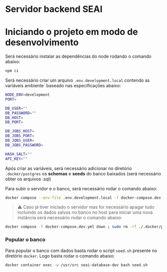 # Servidor backend SEAI

# Iniciando o projeto em modo de desenvolvimento

Será necessário instalar as dependências do node rodando o comando abaixo:

```sh
npm ci
```

Será necessário criar um arquivo `.env.development.local` contendo as variáveis ambiente` baseado nas especificações abaixo:

```sh
NODE_ENV=development
PORT=

DB_USER=""
DB_PASSWORD=""
DB_HOST=
DB_PORT=

DB_JOBS_HOST=
DB_JOBS_PORT=
DB_JOBS_USER=
DB_JOBS_PASSWORD=

HASH_SALT=""
API_KEY=""
```

Após criar as variáveis, será necessário adicionar no diretório `.docker/postgres` os **schemas** e **seeds** do banco baixados (será necessário obter os arquivos .sql)

Para subir o servidor e o banco, será necessário rodar o comando abaixo:

```sh
docker compose --env-file .env.development.local -f docker-compose.dev.yml up -d
```

> ⚠️ Caso já tiver iniciado o servidor mas for necessário apagar tudo incluindo os dados salvos no banco no host para iniciar uma nova instância será necessário rodar o comando abaixo:

```sh
docker compose -f docker-compose.dev.yml down ; sudo rm -rf ./.docker/postgres/data ; docker compose -f docker-compose.dev.yml up -d
```

### Popular o banco

Para popular o banco com dados basta rodar o script `seed.sh` presente no diretório `docker`. Logo basta rodar o comando abaixo:

```sh
docker container exec -w /usr/src seai-database-dev bash seed.sh
```
